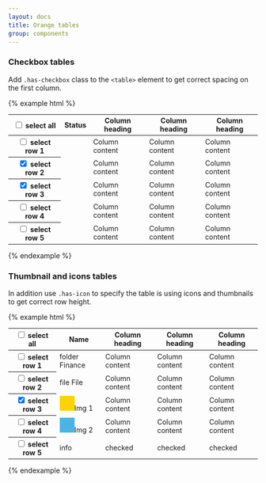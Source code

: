 ```yaml
---
layout: docs
title: Orange tables
group: components
---
```


### Checkbox tables

Add `.has-checkbox` class to the `<table>` element to get correct spacing on the first column.

{% example html %}
<table class="table table-hover has-checkbox">
    <thead>
        <tr>
            <th>
                <label class="custom-control custom-checkbox">
                    <input class="custom-control-input" type="checkbox">
                    <span class="custom-control-indicator"></span>
                    <span class="custom-control-description sr-only">select all</span>
                </label>
            </th>
            <th>Status</th>
            <th>Column heading</th>
            <th>Column heading</th>
            <th>Column heading</th>
        </tr>
    </thead>
    <tbody>
        <tr>
            <th scope="row">
                <label class="custom-control custom-checkbox">
                    <input class="custom-control-input" type="checkbox">
                    <span class="custom-control-indicator"></span>
                    <span class="custom-control-description sr-only">select row 1</span>
                </label>
            </th>
            <td></td>
            <td>Column content</td>
            <td>Column content</td>
            <td>Column content</td>
        </tr>
        <tr class="selected">
            <th scope="row">
                <label class="custom-control custom-checkbox">
                    <input class="custom-control-input" type="checkbox" checked>
                    <span class="custom-control-indicator"></span>
                    <span class="custom-control-description sr-only">select row 2</span>
                </label>
            </th>
            <td></td>
            <td>Column content</td>
            <td>Column content</td>
            <td>Column content</td>
        </tr>
        <tr class="selected">
            <th scope="row">
                <label class="custom-control custom-checkbox">
                    <input class="custom-control-input" type="checkbox" checked>
                    <span class="custom-control-indicator"></span>
                    <span class="custom-control-description sr-only">select row 3</span>
                </label>
            </th>
            <td>
            </td>
            <td>Column content</td>
            <td>Column content</td>
            <td>Column content</td>
        </tr>
        <tr>
            <th scope="row">
                <label class="custom-control custom-checkbox">
                    <input class="custom-control-input" type="checkbox">
                    <span class="custom-control-indicator"></span>
                    <span class="custom-control-description sr-only">select row 4</span>
                </label>
            </th>
            <td></td>
            <td>Column content</td>
            <td>Column content</td>
            <td>Column content</td>
        </tr>
        <tr>
            <th scope="row">
                <label class="custom-control custom-checkbox">
                    <input class="custom-control-input" type="checkbox">
                    <span class="custom-control-indicator"></span>
                    <span class="custom-control-description sr-only">select row 5</span>
                </label>
            </th>
            <td>
            </td>
            <td>Column content</td>
            <td>Column content</td>
            <td>Column content</td>
        </tr>
        </tbody>
    </table>
{% endexample %}

### Thumbnail and icons tables

In addition use `.has-icon` to specify the table is using icons and thumbnails to get correct row height.

{% example html %}
<table class="table table-hover has-checkbox has-icon">
    <thead>
        <tr>
            <th>
                <label class="custom-control custom-checkbox">
                    <input class="custom-control-input" type="checkbox">
                    <span class="custom-control-indicator"></span>
                    <span class="custom-control-description sr-only">select all</span>
                </label>
            </th>
            <th>Name</th>
            <th>Column heading</th>
            <th>Column heading</th>
            <th>Column heading</th>
        </tr>
    </thead>
    <tbody>
        <tr>
            <th scope="row">
                <label class="custom-control custom-checkbox">
                    <input class="custom-control-input" type="checkbox">
                    <span class="custom-control-indicator"></span>
                    <span class="custom-control-description sr-only">select row 1</span>
                </label>
            </th>
            <td>
                <span class="icon-folder-document"></span>
                <span class="sr-only">folder</span>
                <span>Finance</span>
            </td>
            <td>Column content</td>
            <td>Column content</td>
            <td>Column content</td>
        </tr>
        <tr>
            <th scope="row">
                <label class="custom-control custom-checkbox">
                    <input class="custom-control-input" type="checkbox">
                    <span class="custom-control-indicator"></span>
                    <span class="custom-control-description sr-only">select row 2</span>
                </label>
            </th>
            <td>
                <span class="icon-unknown-file"></span>
                <span class="sr-only">file</span>
                <span>File</span>
            </td>
            <td>Column content</td>
            <td>Column content</td>
            <td>Column content</td>
        </tr>
        <tr class="selected">
            <th scope="row">
                <label class="custom-control custom-checkbox">
                    <input class="custom-control-input" type="checkbox" checked>
                    <span class="custom-control-indicator"></span>
                    <span class="custom-control-description sr-only">select row 3</span>
                </label>
            </th>
            <td>
                <img src="../../assets/img/thumb_yellow.png" alt="thumb_yellow.png"><span>Img 1</span>
            </td>
            <td>Column content</td>
            <td>Column content</td>
            <td>Column content</td>
        </tr>
        <tr>
            <th scope="row">
                <label class="custom-control custom-checkbox">
                    <input class="custom-control-input" type="checkbox">
                    <span class="custom-control-indicator"></span>
                    <span class="custom-control-description sr-only">select row 4</span>
                </label>
            </th>
            <td>
                <img src="../../assets/img/thumb_blue.png" alt="thumb_blue.png"><span>Img 2</span>
            </td>
            <td>Column content</td>
            <td>Column content</td>
            <td>Column content</td>
        </tr>
        <tr>
            <th scope="row">
                <label class="custom-control custom-checkbox">
                    <input class="custom-control-input" type="checkbox">
                    <span class="custom-control-indicator"></span>
                    <span class="custom-control-description sr-only">select row 5</span>
                </label>
            </th>
            <td>
                <span class="icon-info" style="color: #527EDB;"></span>
                <span class="sr-only">info</span>
            </td>
            <td>
                <span class="icon-tick" style="color: #32C832;"></span>
                <span class="sr-only">checked</span>
            </td>
            <td>
                <span class="icon-tick" style="color: #32C832;"></span>
                <span class="sr-only">checked</span>
            </td>
            <td>
                <span class="icon-tick" style="color: #32C832;"></span>
                <span class="sr-only">checked</span>
            </td>
        </tr>
        </tbody>
    </table>
{% endexample %}

